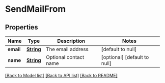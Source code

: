 # SendMailFrom
## Properties

Name | Type | Description | Notes
------------ | ------------- | ------------- | -------------
**email** | [**String**](string.md) | The email address | [default to null]
**name** | [**String**](string.md) | Optional contact name | [optional] [default to null]

[[Back to Model list]](../README.md#documentation-for-models) [[Back to API list]](../README.md#documentation-for-api-endpoints) [[Back to README]](../README.md)

